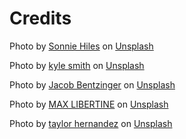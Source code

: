

# Credits

Photo by <a href="https://unsplash.com/@sonniehiles?utm_source=unsplash&utm_medium=referral&utm_content=creditCopyText">Sonnie Hiles</a> on <a href="https://unsplash.com/?utm_source=unsplash&utm_medium=referral&utm_content=creditCopyText">Unsplash</a>

Photo by <a href="https://unsplash.com/@roller1?utm_source=unsplash&utm_medium=referral&utm_content=creditCopyText">kyle smith</a> on <a href="https://unsplash.com/?utm_source=unsplash&utm_medium=referral&utm_content=creditCopyText">Unsplash</a>

Photo by <a href="https://unsplash.com/@jacobbentzinger?utm_source=unsplash&utm_medium=referral&utm_content=creditCopyText">Jacob Bentzinger</a> on <a href="https://unsplash.com/?utm_source=unsplash&utm_medium=referral&utm_content=creditCopyText">Unsplash</a>

Photo by <a href="https://unsplash.com/@max_libertine?utm_source=unsplash&utm_medium=referral&utm_content=creditCopyText">MAX LIBERTINE</a> on <a href="https://unsplash.com/?utm_source=unsplash&utm_medium=referral&utm_content=creditCopyText">Unsplash</a>

Photo by <a href="https://unsplash.com/@taylormae?utm_source=unsplash&utm_medium=referral&utm_content=creditCopyText">taylor hernandez</a> on <a href="https://unsplash.com/?utm_source=unsplash&utm_medium=referral&utm_content=creditCopyText">Unsplash</a>
